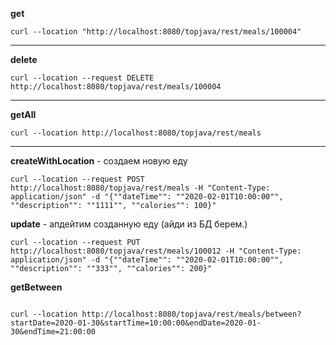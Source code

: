 **get**
``````
curl --location "http://localhost:8080/topjava/rest/meals/100004" 
``````
---
**delete**
``````
curl --location --request DELETE http://localhost:8080/topjava/rest/meals/100004
``````
---
**getAll**
``````
curl --location http://localhost:8080/topjava/rest/meals
``````
---
**createWithLocation** - создаем новую еду
``````
curl --location --request POST http://localhost:8080/topjava/rest/meals -H "Content-Type: application/json" -d "{""dateTime"": ""2020-02-01T10:00:00"", ""description"": ""1111"", ""calories"": 100}"
``````
**update** - апдейтим созданную еду (айди из БД берем.)
``````
curl --location --request PUT http://localhost:8080/topjava/rest/meals/100012 -H "Content-Type: application/json" -d "{""dateTime"": ""2020-02-01T10:00:00"", ""description"": ""333"", ""calories"": 200}"
``````
**getBetween**
``````

curl --location http://localhost:8080/topjava/rest/meals/between?startDate=2020-01-30&startTime=10:00:00&endDate=2020-01-30&endTime=21:00:00
``````
